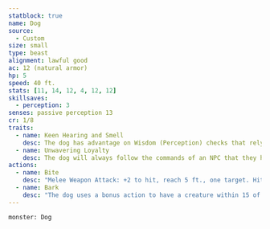 ```yaml
---
statblock: true
name: Dog
source:
  - Custom
size: small
type: beast
alignment: lawful good
ac: 12 (natural armor)
hp: 5
speed: 40 ft.
stats: [11, 14, 12, 4, 12, 12]
skillsaves:
  - perception: 3
senses: passive perception 13
cr: 1/8
traits:
  - name: Keen Hearing and Smell
    desc: The dog has advantage on Wisdom (Perception) checks that rely on hearing or smell.
  - name: Unwavering Loyalty
    desc: The dog will always follow the commands of an NPC that they have a positive relationship with (i.e. the dog's owner).
actions:
  - name: Bite
    desc: "Melee Weapon Attack: +2 to hit, reach 5 ft., one target. Hit: 4 (1d6 + 1) piercing damage."
  - name: Bark
    desc: "The dog uses a bonus action to have a creature within 15 of it make a DC 11 Wisdom saving throw or become frightened until the end of the dog’s next turn. The targeted creature(s) must be capable of hearing in order for this condition to take effect. Creatures affected by the Unwavering Loyalty trait automatically succeed this saving throw."
---
```


```statblock
monster: Dog
```

```dataviewjs
```